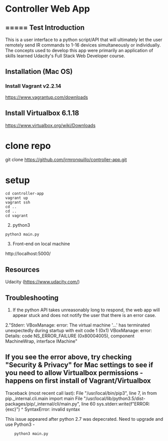 # Controller Web App
=====
Test
Introduction
-----
This is a user interface to a python script/API that will ultimately let the user remotely send IR commands to 1-16 devices simultaneously or individually. The concepts used to develop this app were primarily an application of skills learned Udacity's Full Stack Web Developer course.


## Installation (Mac OS)
### Install Vagrant v2.2.14
https://www.vagrantup.com/downloads


## Install Virtualbox 6.1.18
https://www.virtualbox.org/wiki/Downloads

# clone repo
git clone https://github.com/jrmronquillo/controller-app.git

# setup
  ```
  cd controller-app
  vagrant up
  vagrant ssh
  cd ..
  cd ..
  cd vagrant
  ```
2. python3
```
python3 main.py
```

3. Front-end on local machine

http://localhost:5000/





Resources
-----
Udacity (https://www.udacity.com/)


Troubleshooting
----
1. If the python API takes unreasonably long to respond, the web app will appear stuck and does not notify the user that there is an error case.

2."Stderr: VBoxManage: error: The virtual machine '...' has terminated unexpectedly during startup with exit code 1 (0x1)
VBoxManage: error: Details: code NS_ERROR_FAILURE (0x80004005), component MachineWrap, interface IMachine"

If you see the error above, try checking "Security & Privacy" for Mac settings to see if you need to allow Virtualbox permissions - happens on first install of Vagrant/Virtualbox
---


Traceback (most recent call last):
  File "/usr/local/bin/pip3", line 7, in <module>
    from pip._internal.cli.main import main
  File "/usr/local/lib/python3.5/dist-packages/pip/_internal/cli/main.py", line 60
    sys.stderr.write(f"ERROR: {exc}")
                                   ^
SyntaxError: invalid syntax

This issue appeared after python 2.7 was depecrated. Need to upgrade and use Python3 -
```
    python3 main.py
```


